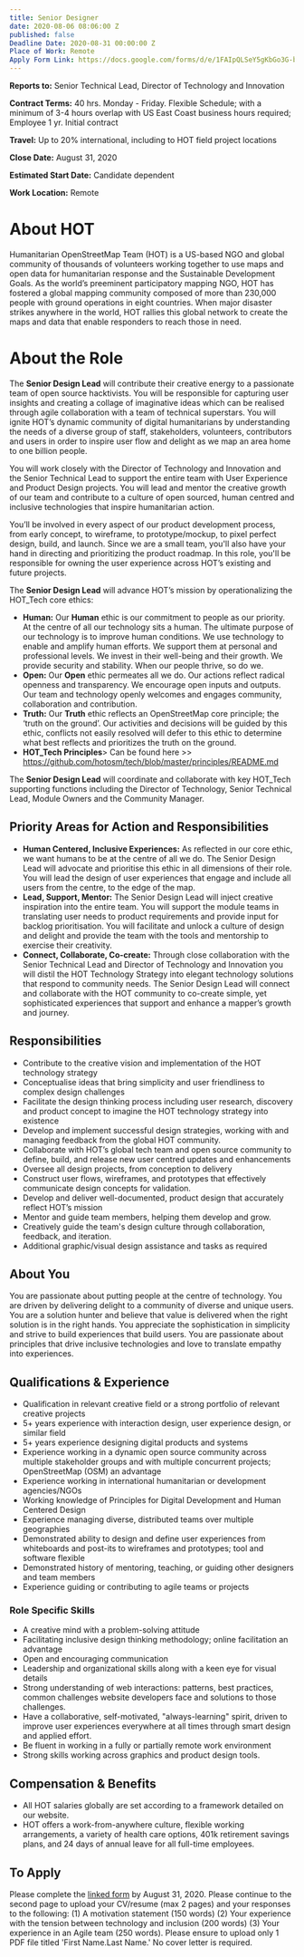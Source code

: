 ```yaml
---
title: Senior Designer
date: 2020-08-06 08:06:00 Z
published: false
Deadline Date: 2020-08-31 00:00:00 Z
Place of Work: Remote
Apply Form Link: https://docs.google.com/forms/d/e/1FAIpQLSeY5gKbGo3G-brnV_WuOQnB2e35S3mCxrGgj4xsWBurcGZgkw/viewform?usp=sf_link
---
```


**Reports to:** Senior Technical Lead, Director of Technology and Innovation 

**Contract Terms:** 40 hrs. Monday - Friday. Flexible Schedule; with a minimum of 3-4 hours overlap with US East Coast business hours required; Employee 1 yr. Initial contract

**Travel:** Up to 20% international, including to HOT field project locations

**Close Date:** August 31, 2020

**Estimated Start Date:** Candidate dependent 

**Work Location:** Remote

# About HOT
Humanitarian OpenStreetMap Team (HOT) is a US-based NGO and global community of thousands of volunteers working together to use maps and open data for humanitarian response and the Sustainable Development Goals. As the world’s preeminent participatory mapping NGO, HOT has fostered a global mapping community composed of more than 230,000 people with ground operations in eight countries. When major disaster strikes anywhere in the world, HOT rallies this global network to create the maps and data that enable responders to reach those in need.

# About the Role
The **Senior Design Lead** will contribute their creative energy to a passionate team of open source hacktivists. You will be responsible for capturing user insights and creating a collage of imaginative ideas which can be realised through agile collaboration with a team of technical superstars. You will ignite HOT’s dynamic community of digital humanitarians by understanding the needs of a diverse group of staff, stakeholders, volunteers, contributors and users in order to inspire user flow and delight as we map an area home to one billion people. 

You will work closely with the Director of Technology and Innovation and the Senior Technical Lead to support the entire team with User Experience and Product Design projects. You will lead and mentor the creative growth of our team and contribute to a culture of open sourced, human centred and inclusive technologies that inspire humanitarian action. 

You’ll be involved in every aspect of our product development process, from early concept, to wireframe, to prototype/mockup, to pixel perfect design, build, and launch. Since we are a small team, you'll also have your hand in directing and prioritizing the product roadmap. In this role, you'll be responsible for owning the user experience across HOT’s existing and future projects.

The **Senior Design Lead** will advance HOT’s mission by operationalizing the HOT_Tech core ethics:

* **Human:** Our **Human** ethic is our commitment to people as our priority. At the centre of all our technology sits a human. The ultimate purpose of our technology is to improve human conditions. We use technology to enable and amplify human efforts. We support them at personal and professional levels. We invest in their well-being and their growth. We provide security and stability. When our people thrive, so do we.
* **Open:** Our **Open** ethic permeates all we do. Our actions  reflect radical openness and transparency. We encourage open inputs and outputs. Our team and technology openly welcomes and engages community, collaboration and contribution.
* **Truth:** Our **Truth** ethic reflects an OpenStreetMap core principle; the ‘truth on the ground’. Our activities and decisions will be guided by this ethic, conflicts not easily resolved will defer to this ethic to determine what best reflects and prioritizes the truth on the ground.
* **HOT_Tech Principles**> Can be found here >> https://github.com/hotosm/tech/blob/master/principles/README.md 

The **Senior Design Lead** will coordinate and collaborate with key HOT_Tech supporting functions including the Director of Technology, Senior Technical Lead, Module Owners and the Community Manager.

## Priority Areas for Action and Responsibilities

* **Human Centered, Inclusive Experiences:** As reflected in our core ethic, we want humans to be at the centre of all we do. The Senior Design Lead will advocate and prioritise this ethic in all dimensions of their role. You will lead the design of user experiences that engage and include all users from the centre, to the edge of the map. 
* **Lead, Support, Mentor:** The Senior Design Lead will inject creative inspiration into the entire team. You will support the module teams in translating user needs to product requirements and provide input for backlog prioritisation. You will facilitate and unlock a culture of design and delight and provide the team with the tools and mentorship to exercise their creativity. 
* **Connect, Collaborate, Co-create:** Through close collaboration with the Senior Technical Lead and Director of Technology and Innovation you will distil the HOT Technology Strategy into elegant technology solutions that respond to community needs. The Senior Design Lead will connect and collaborate with the HOT community to co-create simple, yet sophisticated experiences that support and enhance a mapper’s growth and journey. 

## Responsibilities

* Contribute to the creative vision and implementation of the HOT technology strategy
* Conceptualise ideas that bring simplicity and user friendliness to complex design challenges
* Facilitate the design thinking process including user research, discovery and product concept to imagine the HOT technology strategy into existence 
* Develop and implement successful design strategies, working with and managing feedback from the global HOT community.
* Collaborate with HOT’s global tech team and open source community to define, build, and release new user centred updates and enhancements
* Oversee all design projects, from conception to delivery
* Construct user flows, wireframes, and prototypes that effectively communicate design concepts for validation.
* Develop and deliver well-documented, product design that accurately reflect HOT’s mission
* Mentor and guide team members, helping them develop and grow.
* Creatively guide the team's design culture through collaboration, feedback, and iteration.
* Additional graphic/visual design assistance and tasks as required

## About You

You are passionate about putting people at the centre of technology. You are driven by delivering delight to a community of diverse and unique users. You are a solution hunter and believe that value is delivered when the right solution is in the right hands. You appreciate the sophistication in simplicity and strive to build experiences that build users. You are passionate about principles that drive inclusive technologies and love to translate empathy into experiences. 

## Qualifications & Experience

* Qualification in relevant creative field or a strong portfolio of relevant creative projects
* 5+ years experience with interaction design, user experience design, or similar field
* 5+ years experience designing digital products and systems 
* Experience working in a dynamic open source community across multiple stakeholder groups and with multiple concurrent projects; OpenStreetMap (OSM) an advantage
* Experience working in international humanitarian or development agencies/NGOs
* Working knowledge of Principles for Digital Development and Human Centered Design
* Experience managing diverse, distributed teams over multiple geographies
* Demonstrated ability to design and define user experiences from whiteboards and post-its to wireframes and prototypes; tool and software flexible 
* Demonstrated history of mentoring, teaching, or guiding other designers and team members
* Experience guiding or contributing to agile teams or projects

### Role Specific Skills

* A creative mind with a problem-solving attitude
* Facilitating inclusive design thinking methodology; online facilitation an advantage
* Open and encouraging communication
* Leadership and organizational skills along with a keen eye for visual details
* Strong understanding of web interactions: patterns, best practices, common challenges website developers face and solutions to those challenges.
* Have a collaborative, self-motivated, "always-learning" spirit, driven to improve user experiences everywhere at all times through smart design and applied effort.
* Be fluent in working in a fully or partially remote work environment
* Strong skills working across graphics and product design tools. 

## Compensation & Benefits

* All HOT salaries globally are set according to a framework detailed on our website.
* HOT offers a work-from-anywhere culture, flexible working arrangements, a variety of health care options, 401k retirement savings plans, and 24 days of annual leave for all full-time employees.

## To Apply

Please complete the [linked form](https://docs.google.com/forms/d/e/1FAIpQLSeY5gKbGo3G-brnV_WuOQnB2e35S3mCxrGgj4xsWBurcGZgkw/viewform?usp=sf_link) by August 31, 2020. Please continue to the second page to upload your CV/resume (max 2 pages) and your responses to the following: (1) A motivation statement (150 words) (2) Your experience with the tension between technology and inclusion (200 words) (3) Your experience in an Agile team (250 words). Please ensure to upload only 1 PDF file titled 'First Name.Last Name.' No cover letter is required. 
